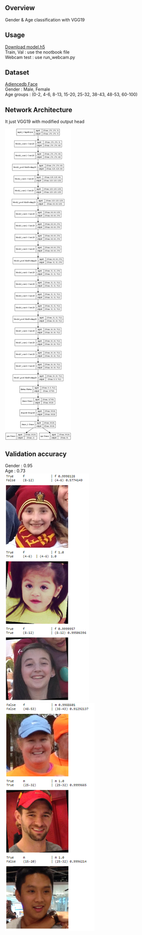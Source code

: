 ## Overview
Gender & Age classification with VGG19

## Usage 
[Download model.h5](https://drive.google.com/open?id=1bQ9vfeNqGrWJ1NctqVdaR_CvDNOr8cL5)  
Train, Val : use the nootbook file  
Webcam test : use run_webcam.py

## Dataset
[Adiencedb Face](https://talhassner.github.io/home/projects/Adience/Adience-data.html)  
Gender : Male, Female  
Age groups : (0-2, 4-6, 8-13, 15-20, 25-32, 38-43, 48-53, 60-100)
## Network Architecture
It just VGG19 with modified output head

![](https://github.com/galaktyk/gender_age_cnn/blob/master/doc/model16.png)
## Validation accuracy
Gender : 0.95  
Age : 0.73  
![](https://github.com/galaktyk/gender_age_cnn/blob/master/doc/val1.png)
![](https://github.com/galaktyk/gender_age_cnn/blob/master/doc/val2.png)
